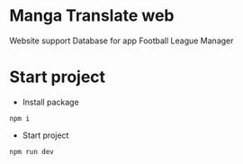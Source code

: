 # Manga Translate web

Website support Database for app Football League Manager

# Start project

- Install package

```
npm i
```

- Start project

```
npm run dev
```
